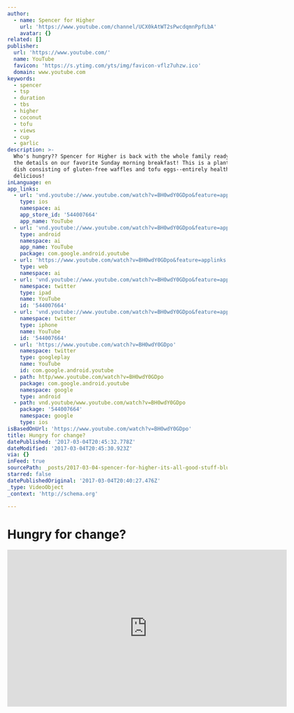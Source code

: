 ```yaml
---
author:
  - name: Spencer for Higher
    url: 'https://www.youtube.com/channel/UCX0kAtWT2sPwcdqmnPpfLbA'
    avatar: {}
related: []
publisher:
  url: 'https://www.youtube.com/'
  name: YouTube
  favicon: 'https://s.ytimg.com/yts/img/favicon-vflz7uhzw.ico'
  domain: www.youtube.com
keywords:
  - spencer
  - tsp
  - duration
  - tbs
  - higher
  - coconut
  - tofu
  - views
  - cup
  - garlic
description: >-
  Who's hungry?? Spencer for Higher is back with the whole family ready to share
  the details on our favorite Sunday morning breakfast! This is a plant-based
  dish consisting of gluten-free waffles and tofu eggs--entirely healthy and
  delicious!
inLanguage: en
app_links:
  - url: 'vnd.youtube://www.youtube.com/watch?v=BH0wdY0GDpo&feature=applinks'
    type: ios
    namespace: ai
    app_store_id: '544007664'
    app_name: YouTube
  - url: 'vnd.youtube://www.youtube.com/watch?v=BH0wdY0GDpo&feature=applinks'
    type: android
    namespace: ai
    app_name: YouTube
    package: com.google.android.youtube
  - url: 'https://www.youtube.com/watch?v=BH0wdY0GDpo&feature=applinks'
    type: web
    namespace: ai
  - url: 'vnd.youtube://www.youtube.com/watch?v=BH0wdY0GDpo&feature=applinks'
    namespace: twitter
    type: ipad
    name: YouTube
    id: '544007664'
  - url: 'vnd.youtube://www.youtube.com/watch?v=BH0wdY0GDpo&feature=applinks'
    namespace: twitter
    type: iphone
    name: YouTube
    id: '544007664'
  - url: 'https://www.youtube.com/watch?v=BH0wdY0GDpo'
    namespace: twitter
    type: googleplay
    name: YouTube
    id: com.google.android.youtube
  - path: http/www.youtube.com/watch?v=BH0wdY0GDpo
    package: com.google.android.youtube
    namespace: google
    type: android
  - path: vnd.youtube/www.youtube.com/watch?v=BH0wdY0GDpo
    package: '544007664'
    namespace: google
    type: ios
isBasedOnUrl: 'https://www.youtube.com/watch?v=BH0wdY0GDpo'
title: Hungry for change?
datePublished: '2017-03-04T20:45:32.778Z'
dateModified: '2017-03-04T20:45:30.923Z'
via: {}
inFeed: true
sourcePath: _posts/2017-03-04-spencer-for-higher-its-all-good-stuff-blueberry-waffles.md
starred: false
datePublishedOriginal: '2017-03-04T20:40:27.476Z'
_type: VideoObject
_context: 'http://schema.org'

---
```

# Hungry for change?

<iframe src="https://cdn.embedly.com/widgets/media.html?src=https%3A%2F%2Fwww.youtube.com%2Fembed%2FBH0wdY0GDpo%3Ffeature%3Doembed&amp;url=http%3A%2F%2Fwww.youtube.com%2Fwatch%3Fv%3DBH0wdY0GDpo&amp;image=https%3A%2F%2Fi.ytimg.com%2Fvi%2FBH0wdY0GDpo%2Fhqdefault.jpg&amp;key=b7d04c9b404c499eba89ee7072e1c4f7&amp;type=text%2Fhtml&amp;schema=youtube" width="640" height="360" scrolling="no" frameborder="0" allowfullscreen="" style=""></iframe>